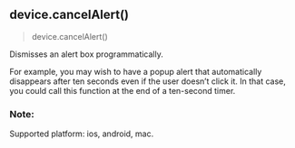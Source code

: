 
## device.cancelAlert()

> device.cancelAlert()

Dismisses an alert box programmatically.

For example, you may wish to have a popup alert that automatically disappears after ten seconds even if the user doesn’t click it. In that case, you could call this function at the end of a ten-second timer.

### Note:

Supported platform: ios, android, mac.

